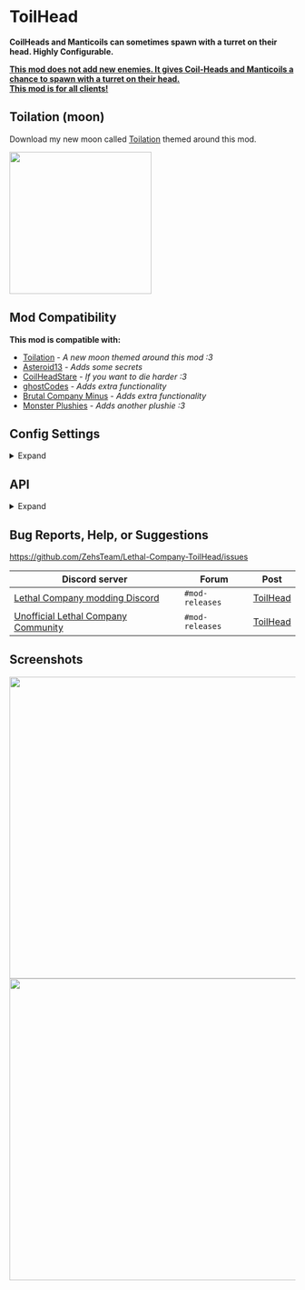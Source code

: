 # ToilHead
**CoilHeads and Manticoils can sometimes spawn with a turret on their head. Highly Configurable.**

<ins><b>This mod does not add new enemies. It gives Coil-Heads and Manticoils a chance to spawn with a turret on their head.</b></ins><br>
<ins><b>This mod is for all clients!</b></ins>

## Toilation (moon)
Download my new moon called [Toilation](https://thunderstore.io/c/lethal-company/p/Zehs/Toilation/) themed around this mod.

<a href="https://thunderstore.io/c/lethal-company/p/Zehs/Toilation/"><img src="https://i.imgur.com/IDbukjU.png" width="250px"></a>

## Mod Compatibility
**This mod is compatible with:**
* [Toilation](https://thunderstore.io/c/lethal-company/p/Zehs/Toilation/) - *A new moon themed around this mod :3*
* [Asteroid13](https://thunderstore.io/c/lethal-company/p/Magic_Wesley/Asteroid13/) - *Adds some secrets*
* [CoilHeadStare](https://thunderstore.io/c/lethal-company/p/TwinDimensionalProductions/CoilHeadStare/) - *If you want to die harder :3*
* [ghostCodes](https://thunderstore.io/c/lethal-company/p/darmuh/ghostCodes/) - *Adds extra functionality*
* [Brutal Company Minus](https://thunderstore.io/c/lethal-company/p/DrinkableWater/Brutal_Company_Minus/) - *Adds extra functionality*
* [Monster Plushies](https://thunderstore.io/c/lethal-company/p/Scintesto/Monster_Plushies/) - *Adds another plushie :3*

## Config Settings
<details>
  <summary>Expand</summary>
<br>

| General Settings | Setting type | Default value | Description |
| ----------- | ----------- | ----------- | ----------- |
| `EnableConfiguration` | `Boolean` | `false` | Enable if you want to use custom set config setting values. If disabled, the default config setting values will be used. |
| `ExtendedLogging` | `Boolean` | `false` | Enable extended logging. |

| Toilation Settings | Setting type | Default value | Description |
| ----------- | ----------- | ----------- | ----------- |
|  |  | `<MaxSpawnCount>:<SpawnChance>` |  |
| `ToilHeadSpawnSettings` | `String` | `6:75` | Toil-Head spawn settings for 69-Toilation. |
| `MantiToilSpawnSettings` | `String` | `50:90` | Manti-Toil spawn settings for 69-Toilation. |
| `ToilSlayerSpawnSettings` | `String` | `2:10` | Toil-Slayer spawn settings for 69-Toilation. |

| Toil-Head Settings | Setting type | Default value | Description |
| ----------- | ----------- | ----------- | ----------- |
|  |  | `<MaxSpawnCount>:<SpawnChance>` |  |
| `ToilHeadDefaultSpawnSettings` | `String` | `1:30` | Toil-Head default spawn settings for all moons. |
|  |  | `<PlanetName>:<MaxSpawnCount>:<SpawnChance>` | Separate each entry with a comma. |
| `ToilHeadSpawnSettingsMoonList` | `String` | `41 Experimentation:1:10, 220 Assurance:1:20, 56 Vow:1:20, 21 Offense:1:20, 61 March:1:20, 20 Adamance:1:30, 85 Rend:1:40, 7 Dine:1:45, 8 Titan:1:50, 68 Artifice:2:70, 5 Embrion:1:30, 57 Asteroid-13:2:30, 523 Ooblterra:2:70` | Toil-Head spawn settings list for moons. |

| Manti-Toil Settings | Setting type | Default value | Description |
| ----------- | ----------- | ----------- | ----------- |
|  |  | `<MaxSpawnCount>:<SpawnChance>` |  |
| `MantiToilDefaultSpawnSettings` | `String` | `5:50` | Manti-Toil default spawn settings for all moons. |
|  |  | `<PlanetName>:<MaxSpawnCount>:<SpawnChance>` | Separate each entry with a comma. |
| `MantiToilSpawnSettingsMoonList` | `String` | `20 Adamance:5:60, 85 Rend:5:60, 7 Dine:5:65, 8 Titan:5:70, 68 Artifice:8:75` | Manti-Toil spawn settings list for moons. |

| Toil-Slayer Settings | Setting type | Default value | Description |
| ----------- | ----------- | ----------- | ----------- |
|  |  | `<MaxSpawnCount>:<SpawnChance>` |  |
| `ToilSlayerDefaultSpawnSettings` | `String` | `1:10` | Toil-Slayer default spawn settings for all moons. |
|  |  | `<PlanetName>:<MaxSpawnCount>:<SpawnChance>` | Separate each entry with a comma. |
| `ToilSlayerSpawnSettingsMoonList` | `String` | `20 Adamance:1:15, 85 Rend:1:15, 7 Dine:1:15, 8 Titan:1:20, 68 Artifice:1:20, 57 Asteroid-13:1:15, 523 Ooblterra:1:25` | Toil-Slayer spawn settings list for moons. |

| Player Ragdoll Settings | Setting type | Default value | Description |
| ----------- | ----------- | ----------- | ----------- |
| `SpawnToilHeadPlayerRagdolls` | `Boolean` | `True` | If enabled, will spawn a Toiled player ragdoll when a player dies to a Turret-Head in any way. |
| `SpawnRealToilHeadPlayerRagdolls` | `Boolean` | `True` | If enabled, will spawn a real turret on the Toiled player ragdoll. |

| Toil-Head Plushie Settings | Setting type | Default value | Description |
| ----------- | ----------- | ----------- | ----------- |
| `SpawnWeight` | `Int32` | `10` | Toil-Head plushie spawn chance weight. |
| `SpawnAllMoons` | `Boolean` | `true` | If true, the Toil-Head plushie will spawn on all moons. If false, the Toil-Head plushie will only spawn on moons set in the moons list. |
| `MoonSpawnList` | `String` | `Experimentation, Assurance, Vow, Offense, March, Adamance, Rend, Dine, Titan, Artifice, Embrion` | The list of moons the Toil-Head plushie will spawn on. |
| `CarryWeight` | `Int32` | `6` | Toil-Head plushie carry weight in pounds. |
| `MinValue` | `Int32` | `80` | Toil-Head plushie min scrap value. |
| `MaxValue` | `Int32` | `250` | Toil-Head plushie max scrap value. |

| Turret Settings | Setting type | Default value | Description |
| ----------- | ----------- | ----------- | ----------- |
| `LostLOSDuration` | `Single` | `0.75` | The duration until the turret loses the target player when not in line of sight. |
| `RotationRange` | `Single` | `75` | The rotation range of the turret in degrees. |
| `CodeAccessCooldownDuration` | `Single` | `7` | The duration of the turret being disabled from the terminal in seconds. |

| Turret Detection Settings | Setting type | Default value | Description |
| ----------- | ----------- | ----------- | ----------- |
| `Rotation` | `Boolean` | `false` | If enabled, the turret will rotate when searching for players. |
| `RotationSpeed` | `Single` | `28` | The rotation speed of the turret when in detection state. |

| Turret Charging Settings | Setting type | Default value | Description |
| ----------- | ----------- | ----------- | ----------- |
| `ChargingDuration` | `Single` | `2` | The duration of the turret charging state. |
| `RotationSpeed` | `Single` | `95` | The rotation speed of the turret when in charging state. |

| Turret Firing Settings | Setting type | Default value | Description |
| ----------- | ----------- | ----------- | ----------- |
| `RotationSpeed` | `Single` | `95` | The rotation speed of the turret when in firing state. |

| Turret Berserk Settings | Setting type | Default value | Description |
| ----------- | ----------- | ----------- | ----------- |
| `BerserkDuration` | `Single` | `9` | The duration of the turret berserk state. |
| `RotationSpeed` | `Single` | `77` | The rotation speed of the turret when in berserk state. |

</details>

## API
<details>
  <summary>Expand</summary>
<br>

https://github.com/ZehsTeam/Lethal-Company-ToilHead/blob/master/ToilHead/Api.cs
```cs
// This is for all enemy turret pairs.
public static Dictionary<NetworkObject, NetworkObject> EnemyTurretPairs { get; }


// Toil-Head spawn count.
public static int ToilHeadSpawnCount { get; }

// If enabled, will force any spawned Coil-Heads to become Toil-Heads.
// This will get reset automatically when the day ends.
public static bool ForceToilHeadSpawns { get; set; }

// If set to any value above -1, will temporarily override the Toil-Head max spawn count.
// This will get reset automatically when the day ends.
public static int ForceToilHeadMaxSpawnCount { get; set; }

// This must only be called on the Host/Server.
// Only accepts an EnemyAI instance where the EnemyType.enemyName is "Spring".
// Returns true if successful.
public static bool SetToilHeadOnServer(EnemyAI enemyAI) { }


// Manti-Toil spawn count.
public static int MantiToilSpawnCount { get; }

// If enabled, will force any spawned Manticoils to become Manti-Toils.
// This will get reset automatically when the day ends.
public static bool ForceMantiToilSpawns { get; set; }

// If set to any value above -1, will temporarily override the Manti-Toil max spawn count.
// This will get reset automatically when the day ends.
public static int ForceMantiToilMaxSpawnCount { get; set; }

// This must only be called on the Host/Server.
// Only accepts an EnemyAI instance where the EnemyType.enemyName is "Manticoil".
// Returns true if successful.
public static bool SetMantiToilOnServer(EnemyAI enemyAI) { }


// Toil-Slayer spawn count.
public static int ToilSlayerSpawnCount { get; }

// If enabled, will force any spawned Coil-Heads to become Toil-Slayers.
// This will get reset automatically when the day ends.
public static bool ForceToilSlayerSpawns { get; set; }

// If set to any value above -1, will temporarily override the Toil-Slayer max spawn count.
// This will get reset automatically when the day ends.
public static int ForceToilSlayerMaxSpawnCount { get; set; }

// This must only be called on the Host/Server.
// Only accepts an EnemyAI instance where the EnemyType.enemyName is "Spring".
// Returns true if successful.
public static bool SetToilSlayerOnServer(EnemyAI enemyAI) { }
```

</details>

## Bug Reports, Help, or Suggestions
https://github.com/ZehsTeam/Lethal-Company-ToilHead/issues

| Discord server | Forum | Post |
| ----------- | ----------- | ----------- |
| [Lethal Company modding Discord](https://discord.gg/XeyYqRdRGC) | `#mod-releases` | [ToilHead](https://discord.com/channels/1168655651455639582/1207108508298911834) |
| [Unofficial Lethal Company Community](https://discord.gg/nYcQFEpXfU) | `#mod-releases` | [ToilHead](https://discord.com/channels/1169792572382773318/1207108696589606932) |

## Screenshots
<div>
    <img src="https://i.imgur.com/2wvuDcg.jpeg" width="531px">
    <img src="https://i.imgur.com/dXMbu6m.jpeg" width="531px">
</div>